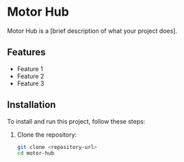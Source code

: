 # Motor Hub

Motor Hub is a [brief description of what your project does].

## Features

- Feature 1
- Feature 2
- Feature 3

## Installation

To install and run this project, follow these steps:

1. Clone the repository:
   ```sh
   git clone <repository-url>
   cd motor-hub
